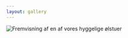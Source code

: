 ```yaml
---
layout: gallery
---
```

![Fremvisning af en af vores hyggelige ølstuer](/images/galleri/gallery-img-1.jpg)
